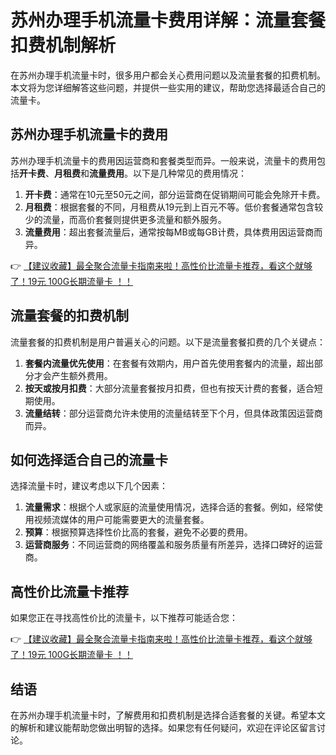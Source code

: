 # 苏州办理手机流量卡费用详解：流量套餐扣费机制解析

在苏州办理手机流量卡时，很多用户都会关心费用问题以及流量套餐的扣费机制。本文将为您详细解答这些问题，并提供一些实用的建议，帮助您选择最适合自己的流量卡。

## 苏州办理手机流量卡的费用

苏州办理手机流量卡的费用因运营商和套餐类型而异。一般来说，流量卡的费用包括**开卡费**、**月租费**和**流量费用**。以下是几种常见的费用情况：

1. **开卡费**：通常在10元至50元之间，部分运营商在促销期间可能会免除开卡费。
2. **月租费**：根据套餐的不同，月租费从19元到上百元不等。低价套餐通常包含较少的流量，而高价套餐则提供更多流量和额外服务。
3. **流量费用**：超出套餐流量后，通常按每MB或每GB计费，具体费用因运营商而异。

👉 [【建议收藏】最全聚合流量卡指南来啦！高性价比流量卡推荐，看这个就够了！19元 100G长期流量卡 ！！](https://bit.ly/Liuliangka)

## 流量套餐的扣费机制

流量套餐的扣费机制是用户普遍关心的问题。以下是流量套餐扣费的几个关键点：

1. **套餐内流量优先使用**：在套餐有效期内，用户首先使用套餐内的流量，超出部分才会产生额外费用。
2. **按天或按月扣费**：大部分流量套餐按月扣费，但也有按天计费的套餐，适合短期使用。
3. **流量结转**：部分运营商允许未使用的流量结转至下个月，但具体政策因运营商而异。

## 如何选择适合自己的流量卡

选择流量卡时，建议考虑以下几个因素：

1. **流量需求**：根据个人或家庭的流量使用情况，选择合适的套餐。例如，经常使用视频流媒体的用户可能需要更大的流量套餐。
2. **预算**：根据预算选择性价比高的套餐，避免不必要的费用。
3. **运营商服务**：不同运营商的网络覆盖和服务质量有所差异，选择口碑好的运营商。

## 高性价比流量卡推荐

如果您正在寻找高性价比的流量卡，以下推荐可能适合您：

👉 [【建议收藏】最全聚合流量卡指南来啦！高性价比流量卡推荐，看这个就够了！19元 100G长期流量卡 ！！](https://bit.ly/Liuliangka)

## 结语

在苏州办理手机流量卡时，了解费用和扣费机制是选择合适套餐的关键。希望本文的解析和建议能帮助您做出明智的选择。如果您有任何疑问，欢迎在评论区留言讨论。